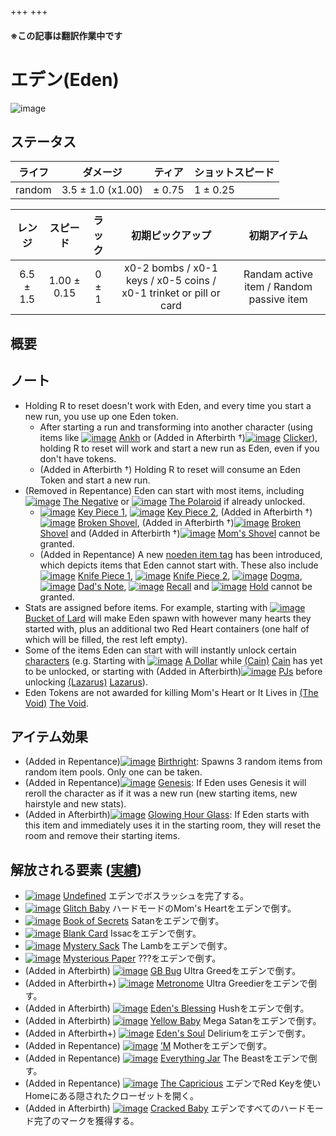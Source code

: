 +++
+++

#### ※この記事は翻訳作業中です

 # エデン(Eden)
 ![image](/image/characters/Eden.png) 

ステータス
-------


|ライフ|ダメージ|ティア|ショットスピード|
|:----:|---|---|---|
|random|3.5 ± 1.0 (x1.00)|± 0.75|1 ± 0.25|

|レンジ|スピード|ラック|初期ピックアップ|初期アイテム|
|:--:|:--:|:--:|:--:|:--:|
|6.5 ± 1.5|1.00 ± 0.15|0 ± 1|x0-2 bombs / x0-1 keys / x0-5 coins / x0-1 trinket or pill or card|Randam active item / Random passive item|

概要
-------


ノート
-------

* Holding R to reset doesn't work with Eden, and every time you start a new run, you use up one Eden token.
	+ After starting a run and transforming into another character (using items like [![image](/image/Ankh.png)](/wiki/Ankh "Ankh") [Ankh](/wiki/Ankh "Ankh") or (Added in Afterbirth †)[![image](/image/Clicker.png)](/wiki/Clicker "Clicker") [Clicker](/wiki/Clicker "Clicker")), holding R to reset will work and start a new run as Eden, even if you don't have tokens.
	+ (Added in Afterbirth †) Holding R to reset will consume an Eden Token and start a new run.
* (Removed in Repentance) Eden can start with most items, including [![image](/image/The_Negative.png)](/wiki/The_Negative "The Negative") [The Negative](/wiki/The_Negative "The Negative") or [![image](/image/The_Polaroid.png)](/wiki/The_Polaroid "The Polaroid") [The Polaroid](/wiki/The_Polaroid "The Polaroid") if already unlocked.
	+ [![image](/image/Key_Piece_1.png)](/wiki/Key_Piece_1 "Key Piece 1") [Key Piece 1](/wiki/Key_Piece_1 "Key Piece 1"), [![image](/image/Key_Piece_2.png)](/wiki/Key_Piece_2 "Key Piece 2") [Key Piece 2](/wiki/Key_Piece_2 "Key Piece 2"), (Added in Afterbirth †)[![image](/image/Broken_Shovel.png)](/wiki/Broken_Shovel "Broken Shovel") [Broken Shovel](/wiki/Broken_Shovel "Broken Shovel"), (Added in Afterbirth †)[![image](/image/Broken_Shovel.png)](/wiki/Broken_Shovel "Broken Shovel") [Broken Shovel](/wiki/Broken_Shovel "Broken Shovel") and (Added in Afterbirth †)[![image](/image/Mom%27s_Shovel.png)](/wiki/Mom%27s_Shovel "Mom's Shovel") [Mom's Shovel](/wiki/Mom%27s_Shovel "Mom's Shovel") cannot be granted.
	+ (Added in Repentance) A new [noeden item tag](/wiki/Item_Tags_noeden "Item Tags noeden") has been introduced, which depicts items that Eden cannot start with. These also include [![image](/image/Knife_Piece_1.png)](/wiki/Knife_Piece_1 "Knife Piece 1") [Knife Piece 1](/wiki/Knife_Piece_1 "Knife Piece 1"), [![image](/image/Knife_Piece_2.png)](/wiki/Knife_Piece_2 "Knife Piece 2") [Knife Piece 2](/wiki/Knife_Piece_2 "Knife Piece 2"), [![image](/image/Dogma_(Item).png)](/wiki/Dogma_(Item) "Dogma") [Dogma](/wiki/Dogma_(Item) "Dogma (Item)"), [![image](/image/Dad%27s_Note.png)](/wiki/Dad%27s_Note "Dad's Note") [Dad's Note](/wiki/Dad%27s_Note "Dad's Note"), [![image](/image/Recall.png)](/wiki/Recall "Recall") [Recall](/wiki/Recall "Recall") and [![image](/image/Hold.png)](/wiki/Hold "Hold") [Hold](/wiki/Hold "Hold") cannot be granted.
* Stats are assigned before items. For example, starting with [![image](/image/Bucket_of_Lard.png)](/wiki/Bucket_of_Lard "Bucket of Lard") [Bucket of Lard](/wiki/Bucket_of_Lard "Bucket of Lard") will make Eden spawn with however many hearts they started with, plus an additional two Red Heart containers (one half of which will be filled, the rest left empty).
* Some of the items Eden can start with will instantly unlock certain [characters](/wiki/Character "Character") (e.g. Starting with [![image](/image/A_Dollar.png)](/wiki/A_Dollar "A Dollar") [A Dollar](/wiki/A_Dollar "A Dollar") while  [(Cain)](/wiki/Cain "Cain") [Cain](/wiki/Cain "Cain") has yet to be unlocked, or starting with (Added in Afterbirth)[![image](/image/PJs.png)](/wiki/PJs "PJs") [PJs](/wiki/PJs "PJs") before unlocking  [(Lazarus)](/wiki/Lazarus "Lazarus") [Lazarus](/wiki/Lazarus "Lazarus")).
* Eden Tokens are not awarded for killing Mom's Heart or It Lives in [(The Void)](/wiki/The_Void "The Void") [The Void](/wiki/The_Void "The Void").


アイテム効果
-------------------

* (Added in Repentance)[![image](/image/Birthright.png)](/wiki/Birthright "Birthright") [Birthright](/wiki/Birthright "Birthright"): Spawns 3 random items from random item pools. Only one can be taken.
* (Added in Repentance)[![image](/image/Genesis.png)](/wiki/Genesis "Genesis") [Genesis](/wiki/Genesis "Genesis"): If Eden uses Genesis it will reroll the character as if it was a new run (new starting items, new hairstyle and new stats).
* (Added in Afterbirth)[![image](/image/Glowing_Hour_Glass.png)](/wiki/Glowing_Hour_Glass "Glowing Hour Glass") [Glowing Hour Glass](/wiki/Glowing_Hour_Glass "Glowing Hour Glass"): If Eden starts with this item and immediately uses it in the starting room, they will reset the room and remove their starting items.


解放される要素 ([実績](/wiki/Achievements "Achievements"))
--------------------------------------------------------------


* [![image](/image/achievements/Undefined.png)](/wiki/Undefined "Undefined") [Undefined](/wiki/Undefined "Undefined") エデンでボスラッシュを完了する。
* [![image](/image/achievements/Glitch_Baby.png)](/wiki/Glitch_Baby "Glitch Baby") [Glitch Baby](/wiki/Glitch_Baby "Glitch Baby") ハードモードのMom's Heartをエデンで倒す。
* [![image](/image/achievements/Book_of_Secrets.png)](/wiki/Book_of_Secrets "Book of Secrets") [Book of Secrets](/wiki/Book_of_Secrets "Book of Secrets") Satanをエデンで倒す。
* [![image](/image/achievements/Blank_Card.png)](/wiki/Blank_Card "Blank Card") [Blank Card](/wiki/Blank_Card "Blank Card") Issacをエデンで倒す。
* [![image](/image/achievements/Mystery_Sack.png)](/wiki/Mystery_Sack "Mystery Sack") [Mystery Sack](/wiki/Mystery_Sack "Mystery Sack") The Lambをエデンで倒す。
* [![image](/image/achievements/Mysterious_Paper.png)](/wiki/Mysterious_Paper "Mysterious Paper") [Mysterious Paper](/wiki/Mysterious_Paper "Mysterious Paper") ???をエデンで倒す。
* (Added in Afterbirth) [![image](/image/achievements/GB_Bug.png)](/wiki/GB_Bug "GB Bug") [GB Bug](/wiki/GB_Bug "GB Bug") Ultra Greedをエデンで倒す。
* (Added in Afterbirth+) [![image](/image/achievements/Metronome.png)](/wiki/Metronome "Metronome") [Metronome](/wiki/Metronome "Metronome") Ultra Greedierをエデンで倒す。
* (Added in Afterbirth) [![image](/image/achievements/Eden%27s_Blessing.png)](/wiki/Eden%27s_Blessing "Eden's Blessing") [Eden's Blessing](/wiki/Eden%27s_Blessing "Eden's Blessing") Hushをエデンで倒す。
* (Added in Afterbirth) [![image](/image/achievements/Yellow_Baby.png)](/wiki/Yellow_Baby "Yellow Baby") [Yellow Baby](/wiki/Yellow_Baby "Yellow Baby") Mega Satanをエデンで倒す。
* (Added in Afterbirth+) [![image](/image/achievements/Eden%27s_Soul.png)](/wiki/Eden%27s_Soul "Eden's Soul") [Eden's Soul](/wiki/Eden%27s_Soul "Eden's Soul") Deliriumをエデンで倒す。
* (Added in Repentance) [![image](/image/achievements/%27M.png)](/wiki/%27M "’M") [’M](/wiki/%27M "’M") Motherをエデンで倒す。
* (Added in Repentance) [![image](/image/achievements/Everything_Jar.png)](/wiki/Everything_Jar "Everything Jar") [Everything Jar](/wiki/Everything_Jar "Everything Jar") The Beastをエデンで倒す。
* (Added in Repentance) [![image](/image/achievements/The_Capricious.png)](/wiki/The_Capricious "The Capricious") [The Capricious](/wiki/The_Capricious "The Capricious") エデンでRed Keyを使いHomeにある隠されたクローゼットを開く。
* (Added in Afterbirth) [![image](/image/achievements/Cracked_Baby.png)](/wiki/Cracked_Baby "Cracked Baby") [Cracked Baby](/wiki/Cracked_Baby "Cracked Baby") エデンですべてのハードモード完了のマークを獲得する。
